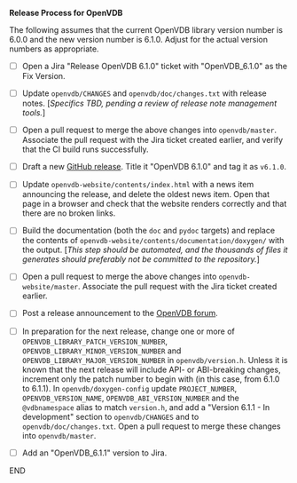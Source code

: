 **Release Process for OpenVDB**

The following assumes that the current OpenVDB library version number is 6.0.0 and the new version number is 6.1.0. Adjust for the actual version numbers as appropriate.

- [ ] Open a Jira "Release OpenVDB 6.1.0" ticket with "OpenVDB_6.1.0" as the Fix Version.
- [ ] Update `openvdb/CHANGES` and `openvdb/doc/changes.txt` with release notes.  [_Specifics TBD, pending a review of release note management tools._]
- [ ] Open a pull request to merge the above changes into `openvdb/master`.  Associate the pull request with the Jira ticket created earlier, and verify that the CI build runs successfully.
- [ ] Draft a new [GitHub release](https://github.com/AcademySoftwareFoundation/openvdb/releases). Title it "OpenVDB 6.1.0" and tag it as `v6.1.0`.

- [ ] Update `openvdb-website/contents/index.html` with a news item announcing the release, and delete the oldest news item.  Open that page in a browser and check that the website renders correctly and that there are no broken links.
- [ ] Build the documentation (both the `doc` and `pydoc` targets) and replace the contents of `openvdb-website/contents/documentation/doxygen/` with the output.  [_This step should be automated, and the thousands of files it generates should preferably not be committed to the repository._]
- [ ] Open a pull request to merge the above changes into `openvdb-website/master`.  Associate the pull request with the Jira ticket created earlier.
- [ ] Post a release announcement to the [OpenVDB forum](https://groups.google.com/forum/#!forum/openvdb-forum).

- [ ] In preparation for the next release, change one or more of `OPENVDB_LIBRARY_PATCH_VERSION_NUMBER`, `OPENVDB_LIBRARY_MINOR_VERSION_NUMBER` and `OPENVDB_LIBRARY_MAJOR_VERSION_NUMBER` in `openvdb/version.h`.  Unless it is known that the next release will include API- or ABI-breaking changes, increment only the patch number to begin with (in this case, from 6.1.0 to 6.1.1).  In `openvdb/doxygen-config` update `PROJECT_NUMBER`, `OPENVDB_VERSION_NAME`, `OPENVDB_ABI_VERSION_NUMBER` and the `@vdbnamespace` alias to match `version.h`, and add a "Version 6.1.1 - In development" section to `openvdb/CHANGES` and to `openvdb/doc/changes.txt`.  Open a pull request to merge these changes into `openvdb/master`.
- [ ] Add an "OpenVDB_6.1.1" version to Jira.

END

